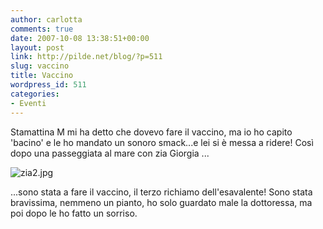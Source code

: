 ```yaml
---
author: carlotta
comments: true
date: 2007-10-08 13:38:51+00:00
layout: post
link: http://pilde.net/blog/?p=511
slug: vaccino
title: Vaccino
wordpress_id: 511
categories:
- Eventi
---
```


Stamattina M mi ha detto che dovevo fare il vaccino, ma io ho capito 'bacino' e le ho mandato un sonoro smack...e lei si è messa a ridere!
Così dopo una passeggiata al mare con zia Giorgia ...

![zia2.jpg](http://pilde.net/blog/wp-content/uploads/2007/10/zia2.jpg)




...sono stata a fare il vaccino, il terzo richiamo dell'esavalente! Sono stata bravissima, nemmeno un pianto, ho solo guardato male la dottoressa, ma poi dopo le ho fatto un sorriso.



